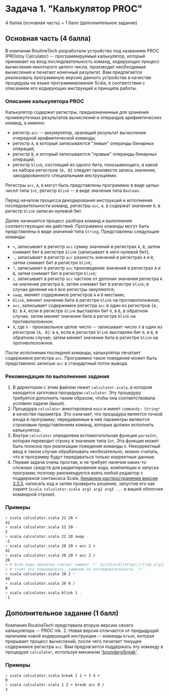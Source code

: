 # Задача 1. "Калькулятор PROC"

4 балла (основная часть) + 1 балл (дополнительное задание)

## Основная часть (4 балла)

В компании RoutineTech разработали устройство под названием PROC
(PROstoy Calculator) -- программируемый калькулятор, который принимает
на вход последовательность команд, кодирующих процесс вычисления
некоторого целого числа, производит необходимые вычисления и печатает
конечный результат. Вам предлагается реализовать программную версию
данного устройства в качестве процедуры на языке программирования
Scala, в соответствии с описанием его кодирующих инструкций и принципа
работы.

### Описание калькулятора PROC

Калькулятор содержит регистры, предназначенные для хранения промежуточных
результатов вычислений и операндов арифметических команд, а именно:

- регистр `acc` -- аккумулятор, хранящий результат вычисления
  очередной арифметической команды;
- регистр `A`, в который записываются "левые" операнды бинарных операций;
- регистр `B`, в который записываются "правые" операнды бинарных операций;
- регистр `blink`, состоящий из одного бита, показывающего, в какой из набора
  регистров `{A, B}` следует произвести запись значения, закодированного
  специальными инструкциями. 

Регистры `acc`, `A`, `B` могут быть представлены программно в виде
целых чисел типа `Int`, регистр `blink` -- в виде значения типа `Boolean`.

Перед началом процесса декодирования инструкций и исполнения последовательности
команд, регистры `acc`, `A`, `B` содержат значение `0`, в регистр `blink` записан
нулевой бит.

Далее начинается процесс разбора команд и выполнения соответствующих
им действий.  Программно команды могут быть представлены в виде
значений типа `String`. Представлены следующие команды:

- `+`, записывает в регистр `acc` сумму значений в регистрах `A`, `B`, затем снимает бит в регистре `blink` (записывает в него нулевой бит);
- `-`, записывает в регистр `acc` разность значений в регистрах `A` и `B`, затем снимает бит в регистре `blink`;
- `*`, записывает в регистр `acc` произведение значений в регистрах `A` и `B`, затем снимает бит в регистре `blink`;
- `/`, записывает в регистр `acc` частное от деления значения регистра `A` на значение регистра `B`, затем снимает бит в регистре `blink`; в случае деления на `0` все регистры зануляются;
- `swap`, меняет содержимое регистров `A` и `B` местами;
- `blink`, меняет значение бита в регистре `blink` на противоположное;
- `acc`, записывает содержимое регистра `acc` в один из регистров `{A, B}`: в `A`, если в регистре `blink` выставлен бит `0`, в `B`, в обратном случае; затем меняет значение бита в регистре `blink` на противоположное;
- `X`, где `X` - произвольное целое число -- записывает число `X` в один из регистров `{A, B}`: в `A`, если в регистре `blink` выставлен бит `0`, в `B`, в обратном случае; затем меняет значение бита в регистре `blink` на противоположное.

После исполнения последней команды, калькулятор печатает содержимое регистра `acc`. Программно такое поведение может быть представлено записью `acc` в стандартный поток вывода.

### Рекомендации по выполнению задания

1. В директории с этим файлом лежит `calculator.scala`, в котором
   находится заготовка процедуры `calculator`. Эту процедуру требуется
   дополнить таким образом, чтобы она соответствовала условию задачи
   (выше).
2. Процедура `calculator` аннотирована `main` и имеет `commands:
   String*` в качестве параметра. Это означает, что процедура является
   точкой входа в программу; передаваемые в неё параметры являются
   строковым представлением команд, которые должен исполнить
   калькулятор.
3. Внутри `calculator` определена вспомогательная функция `parseInt`,
   которая переводит строку в значение типа `Int`. Эта функция может
   быть полезна при реализации поведения команды `X`. Некорректный
   ввод в таком случае обрабатывать необязательно, можно считать, что
   в программу будут передаваться только корректные данные.
4. Первая задача очень простая, и не требует наличия каких-то сложных
   средств для редактирования кода, компиляции и запуска программ;
   поэтому рекомендуется взять любой редактор с поддержкой синтаксиса
   Scala, [бинарное распространение версии
   3.3.3](https://github.com/scala/scala3/releases/tag/3.3.3),
   написать код и затем проверить решение, запустив его как скрипт
   (`scala calculator.scala arg1 arg2 arg3 ...` в вашей оболочке
   командной строки).
   
   

### Примеры

```bash
> scala calculator.scala 22 20 +
42
> scala calculator.scala 22 20 -
2
> scala calculator.scala 22 20 swap -
-2
> scala calculator.scala 20 20 + acc 2 +
42
> scala calculator.scala 20 20 + acc 2 /
20
> # Если ваша оболочка считает символ `*` [wildcard](https://tldp.org/LDP/GNU-Linux-Tools-Summary/html/x11655.htm)-параметром,
> # стоит его экранировать, заменив на последовательность `\*`.
> scala calculator.scala 20 2 *
40
> scala calculator.scala 20 0 /
0
> scala calculator.scala blink 1 -
-1
```

## Дополнительное задание (1 балл)

Компания RoutineTech представила вторую версию своего калькулятора --
PROC mk. 2.  Новая версия отличается от предыдущей наличием новой
кодирующей инструкции -- команды `break`, которая прерывает процесс
вычислений, после чего печатает текущее содержимое регистра `acc`. Вам
предлагается поддержать эту команду в процедуре `calculator`,
используя механизм
['boundary/break'](https://www.scala-lang.org/api/3.3.0/scala/util/boundary$.html).

### Примеры

```bash
> scala calculator.scala break 1 2 + 3 4 +
0
> scala calculator.scala 1 2 + break acc 0 /
3
```
